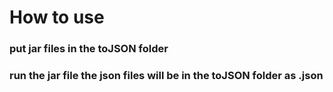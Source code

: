 # How to use
### put jar files in the toJSON folder
### run the jar file the json files will be in the toJSON folder as <jar name>.json